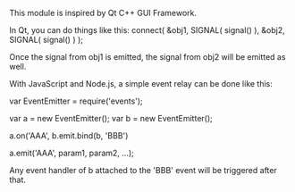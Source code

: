 This module is inspired by Qt C++ GUI Framework.

In Qt, you can do things like this: connect( &obj1, SIGNAL( signal() ), &obj2, SIGNAL( signal() ) );

Once the signal from obj1 is emitted, the signal from obj2 will be emitted as well.

With JavaScript and Node.js, a simple event relay can be done like this:

var EventEmitter = require('events');

var a = new EventEmitter();
var b = new EventEmitter();

a.on('AAA', b.emit.bind(b, 'BBB')

a.emit('AAA', param1, param2, ...);

Any event handler of b attached to the 'BBB' event will be triggered after that.




